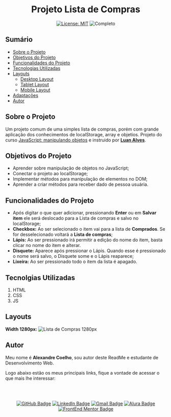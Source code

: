 <h1 align="center"> Projeto Lista de Compras</h1>

<p align="center">  </p>

<div align="center">

  <a href="https://github.com/coelhoalexandre/projeto-alura-lista-de-compras/blob/main/LICENSE" target="_blank"><img src="https://img.shields.io/badge/License-MIT-yellow.svg" alt="License: MIT"></a> <img src="https://img.shields.io/badge/Completo-lightgreen.svg" alt="Completo">

</div>

## Sumário

- [Sobre o Projeto](#sobre-o-projeto)
- [Objetivos do Projeto](#objetivos-do-projeto)
- [Funcionalidades do Projeto](#funcionalidades-do-projeto)
- [Tecnologias Utilizadas](#tecnolgias-utilizadas)
- [Layouts](#layouts)
  - [Desktop Layout](#desktop-layout)
  - [Tablet Layout](#tablet-layout)
  - [Mobile Layout](#mobile-layout)
- [Adaptações](#adaptações)
- [Autor](#autor)

## Sobre o Projeto

Um projeto comum de uma simples lista de compras, porém com grande aplicação dos conhecimentos de localStorage, array e objetios. Projeto do curso [JavaScript: manipulando objetos](https://cursos.alura.com.br/course/javascript-manipulando-objetos) e instruido por [**Luan Alves**](https://github.com/luanalvesdev).

## Objetivos do Projeto

- Aprender sobre manipulação de objetos no JavaScript;
- Conectar o projeto ao localStorage;
- Implementar métodos para manipulação de elementos no DOM;
- Aprender a criar métodos para receber dado de pessoa usuária.

## Funcionalidades do Projeto

- Após digitar o que quer adicionar, pressionando **Enter** ou em **Salvar item** ele será deslocado para a Lista de compras e salvo no localStorage;
- **Checkbox:** Ao ser selecionado o item vai para a lista de **Comprados**. Se for desselecionado voltará a **Lista de compras**;
- **Lápis:** Ao ser pressionado irá permitir a edição do nome do item, basta clicar no nome do item e alterar.
- **Disquete:** Aparece após pressionar o Lápis. Quando esse é pressionado o nome será salvo, o Disquete some e o Lápis reaparece;
- **Lixeira:** Ao ser pressionado todo o item da lista é apagado.

## Tecnolgias Utilizadas

1. HTML
2. CSS
3. JS

## Layouts

**Width 1280px:**
<img src="https://github.com/coelhoalexandre/projetos-alura/blob/main/imagens/lista-de-compras-1280px.jpg" alt="Lista de Compras 1280px">

## Autor

Meu nome é **Alexandre Coelho**, sou autor deste ReadMe e estudante de Desenvolvimento Web. 

Logo abaixo estão os meus principais links, fique a vontade de acessar o que mais lhe interessar:

<br>

<br>

<div align="center">

<a href = "https://github.com/coelhoalexandre"><img src="https://img.shields.io/badge/GitHub-%23333?style=for-the-badge&logo=github&logoColor=white" alt="GitHub Badge"></a>
<a href="https://www.linkedin.com/in/-coelhoalexandre/" target="_blank"><img src="https://img.shields.io/badge/-LinkedIn-%230077B5?style=for-the-badge&logo=linkedin&logoColor=white" alt="LinkedIn Badge"></a>
<a href = "mailto:alexandrecoelhocontato@gmail.com" target="_blank"><img src="https://img.shields.io/badge/-Gmail-critical?style=for-the-badge&logo=gmail&logoColor=white" target="_blank" alt="Gmail Badge"></a>
<a href = "https://cursos.alura.com.br/user/coelhoalexandre" target="_blank"><img src="https://img.shields.io/badge/Alura-0747a6?style=for-the-badge&logo=alura&logoColor=white" target="_blank" alt="Alura Badge"></a>
<a href = "https://www.frontendmentor.io/profile/coelhoalexandre" target="_blank"><img src="https://img.shields.io/badge/Frontend_Mentor-white?style=for-the-badge&logo=frontendmentor&logoColor=blue" alt="FrontEnd Mentor Badge">
